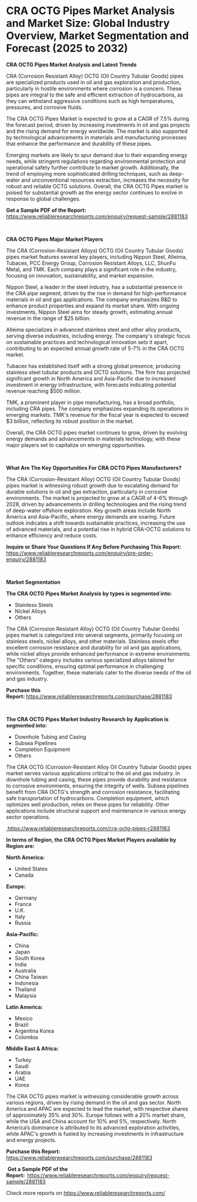 <p><h1>CRA OCTG Pipes Market Analysis and Market Size: Global Industry Overview, Market Segmentation and Forecast (2025 to 2032)</h1></p><p><strong>CRA OCTG Pipes Market Analysis and Latest Trends</strong></p>
<p><p>CRA (Corrosion Resistant Alloy) OCTG (Oil Country Tubular Goods) pipes are specialized products used in oil and gas exploration and production, particularly in hostile environments where corrosion is a concern. These pipes are integral to the safe and efficient extraction of hydrocarbons, as they can withstand aggressive conditions such as high temperatures, pressures, and corrosive fluids.</p><p>The CRA OCTG Pipes Market is expected to grow at a CAGR of 7.5% during the forecast period, driven by increasing investments in oil and gas projects and the rising demand for energy worldwide. The market is also supported by technological advancements in materials and manufacturing processes that enhance the performance and durability of these pipes. </p><p>Emerging markets are likely to spur demand due to their expanding energy needs, while stringent regulations regarding environmental protection and operational safety further contribute to market growth. Additionally, the trend of employing more sophisticated drilling techniques, such as deep-water and unconventional resources extraction, increases the necessity for robust and reliable OCTG solutions. Overall, the CRA OCTG Pipes market is poised for substantial growth as the energy sector continues to evolve in response to global challenges.</p></p>
<p><strong>Get a Sample PDF of the Report:&nbsp;</strong> <a href="https://www.reliableresearchreports.com/enquiry/request-sample/2881183?utm_campaign=2477&utm_medium=2&utm_source=Github&utm_content=ia&utm_term=12032025&utm_id=cra-octg-pipes">https://www.reliableresearchreports.com/enquiry/request-sample/2881183</a></p>
<p>&nbsp;</p>
<p><strong>CRA OCTG Pipes Major Market Players</strong></p>
<p><p>The CRA (Corrosion-Resistant Alloys) OCTG (Oil Country Tubular Goods) pipes market features several key players, including Nippon Steel, Alleima, Tubacex, PCC Energy Group, Corrosion Resistant Alloys, LLC, ShunFu Metal, and TMK. Each company plays a significant role in the industry, focusing on innovation, sustainability, and market expansion.</p><p>Nippon Steel, a leader in the steel industry, has a substantial presence in the CRA pipe segment, driven by the rise in demand for high-performance materials in oil and gas applications. The company emphasizes R&D to enhance product properties and expand its market share. With ongoing investments, Nippon Steel aims for steady growth, estimating annual revenue in the range of $25 billion.</p><p>Alleima specializes in advanced stainless steel and other alloy products, serving diverse industries, including energy. The company's strategic focus on sustainable practices and technological innovation sets it apart, contributing to an expected annual growth rate of 5-7% in the CRA OCTG market.</p><p>Tubacex has established itself with a strong global presence, producing stainless steel tubular products and OCTG solutions. The firm has projected significant growth in North America and Asia-Pacific due to increased investment in energy infrastructure, with forecasts indicating potential revenue reaching $500 million.</p><p>TMK, a prominent player in pipe manufacturing, has a broad portfolio, including CRA pipes. The company emphasizes expanding its operations in emerging markets. TMK's revenue for the fiscal year is expected to exceed $3 billion, reflecting its robust position in the market.</p><p>Overall, the CRA OCTG pipes market continues to grow, driven by evolving energy demands and advancements in materials technology, with these major players set to capitalize on emerging opportunities.</p></p>
<p>&nbsp;</p>
<p><strong>What Are The Key Opportunities For CRA OCTG Pipes Manufacturers?</strong></p>
<p><p>The CRA (Corrosion-Resistant Alloy) OCTG (Oil Country Tubular Goods) pipes market is witnessing robust growth due to escalating demand for durable solutions in oil and gas extraction, particularly in corrosive environments. The market is projected to grow at a CAGR of 4-6% through 2028, driven by advancements in drilling technologies and the rising trend of deep-water offshore exploration. Key growth areas include North America and Asia-Pacific, where energy demands are soaring. Future outlook indicates a shift towards sustainable practices, increasing the use of advanced materials, and a potential rise in hybrid CRA-OCTG solutions to enhance efficiency and reduce costs.</p></p>
<p><strong>Inquire or Share Your Questions If Any Before Purchasing This Report:</strong> <a href="https://www.reliableresearchreports.com/enquiry/pre-order-enquiry/2881183?utm_campaign=2477&utm_medium=2&utm_source=Github&utm_content=ia&utm_term=12032025&utm_id=cra-octg-pipes">https://www.reliableresearchreports.com/enquiry/pre-order-enquiry/2881183</a></p>
<p>&nbsp;</p>
<p><strong>Market Segmentation</strong></p>
<p><strong>The CRA OCTG Pipes Market Analysis by types is segmented into:</strong></p>
<p><ul><li>Stainless Steels</li><li>Nickel Alloys</li><li>Others</li></ul></p>
<p><p>The CRA (Corrosion Resistant Alloy) OCTG (Oil Country Tubular Goods) pipes market is categorized into several segments, primarily focusing on stainless steels, nickel alloys, and other materials. Stainless steels offer excellent corrosion resistance and durability for oil and gas applications, while nickel alloys provide enhanced performance in extreme environments. The "Others" category includes various specialized alloys tailored for specific conditions, ensuring optimal performance in challenging environments. Together, these materials cater to the diverse needs of the oil and gas industry.</p></p>
<p><strong>Purchase this Report:&nbsp;</strong><a href="https://www.reliableresearchreports.com/purchase/2881183?utm_campaign=2477&utm_medium=2&utm_source=Github&utm_content=ia&utm_term=12032025&utm_id=cra-octg-pipes">https://www.reliableresearchreports.com/purchase/2881183</a></p>
<p>&nbsp;</p>
<p><strong>The CRA OCTG Pipes Market Industry Research by Application is segmented into:</strong></p>
<p><ul><li>Downhole Tubing and Casing</li><li>Subsea Pipelines</li><li>Completion Equipment</li><li>Others</li></ul></p>
<p><p>The CRA OCTG (Corrosion-Resistant Alloy Oil Country Tubular Goods) pipes market serves various applications critical to the oil and gas industry. In downhole tubing and casing, these pipes provide durability and resistance to corrosive environments, ensuring the integrity of wells. Subsea pipelines benefit from CRA OCTG's strength and corrosion resistance, facilitating safe transportation of hydrocarbons. Completion equipment, which optimizes well production, relies on these pipes for reliability. Other applications include structural support and maintenance in various energy sector operations.</p></p>
<p><a href="https://www.reliableresearchreports.com/cra-octg-pipes-r2881183?utm_campaign=2477&utm_medium=2&utm_source=Github&utm_content=ia&utm_term=12032025&utm_id=cra-octg-pipes">&nbsp;https://www.reliableresearchreports.com/cra-octg-pipes-r2881183</a></p>
<p><strong>In terms of Region, the CRA OCTG Pipes Market Players available by Region are:</strong></p>
<p>
    <p> <strong> North America: </strong>
        <ul>
            <li>United States</li>
            <li>Canada</li>
        </ul>
        </p> 
    <p> <strong> Europe: </strong>
        <ul>
            <li>Germany</li>
            <li>France</li>
            <li>U.K.</li>
            <li>Italy</li>
            <li>Russia</li>
        </ul>
        </p> 
    <p> <strong> Asia-Pacific: </strong>
        <ul>
            <li>China</li>
            <li>Japan</li>
            <li>South Korea</li>
            <li>India</li>
            <li>Australia</li>
            <li>China Taiwan</li>
            <li>Indonesia</li>
            <li>Thailand</li>
            <li>Malaysia</li>
        </ul>
        </p> 
    <p> <strong> Latin America: </strong>
        <ul>
            <li>Mexico</li>
            <li>Brazil</li>
            <li>Argentina Korea</li>
            <li>Colombia</li>
        </ul>
        </p> 
    <p> <strong> Middle East & Africa: </strong>
        <ul>
            <li>Turkey</li>
            <li>Saudi</li>
            <li>Arabia</li>
            <li>UAE</li>
            <li>Korea</li>
        </ul>
    </p>
    </p>
<p><p>The CRA OCTG pipes market is witnessing considerable growth across various regions, driven by rising demand in the oil and gas sector. North America and APAC are expected to lead the market, with respective shares of approximately 35% and 30%. Europe follows with a 20% market share, while the USA and China account for 10% and 5%, respectively. North America’s dominance is attributed to its advanced exploration activities, while APAC's growth is fueled by increasing investments in infrastructure and energy projects.</p></p>
<p><strong>Purchase this Report: </strong><a href="https://www.reliableresearchreports.com/purchase/2881183?utm_campaign=2477&utm_medium=2&utm_source=Github&utm_content=ia&utm_term=12032025&utm_id=cra-octg-pipes">https://www.reliableresearchreports.com/purchase/2881183</a></p>
<p>&nbsp;<strong>Get a Sample PDF of the Report:&nbsp;&nbsp;</strong><a href="https://www.reliableresearchreports.com/enquiry/request-sample/2881183?utm_campaign=2477&utm_medium=2&utm_source=Github&utm_content=ia&utm_term=12032025&utm_id=cra-octg-pipes">https://www.reliableresearchreports.com/enquiry/request-sample/2881183</a></p>
<p><strong></strong></p>
<p>Check more reports on <a href="https://www.reliableresearchreports.com/?utm_campaign=2477&utm_medium=2&utm_source=Github&utm_content=ia&utm_term=12032025&utm_id=cra-octg-pipes">https://www.reliableresearchreports.com/</a></p>